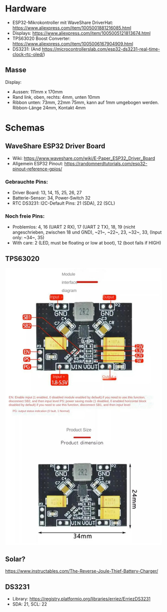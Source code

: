 # Hardware
  * ESP32-Mikrokontroller mit WaveShare DriverHat: https://www.aliexpress.com/item/1005001881216085.html
  * Displays: https://www.aliexpress.com/item/1005005121813674.html
  * TPS63020 Boost Converter: https://www.aliexpress.com/item/1005006167904909.html
  * DS3231: (And https://microcontrollerslab.com/esp32-ds3231-real-time-clock-rtc-oled/)


## Masse
Display: 
  * Aussen: 111mm x 170mm
  * Rand link, oben, rechts: 4mm, unten 10mm
  * Ribbon unten: 73mm, 22mm 75mm, kann auf 1mm umgebogen werden. Ribbon-Länge 24mm, Kontakt 4mm



# Schemas
## WaveShare ESP32 Driver Board
  * Wiki: https://www.waveshare.com/wiki/E-Paper_ESP32_Driver_Board
  * Allgemein ESP32 Pinout: https://randomnerdtutorials.com/esp32-pinout-reference-gpios/
### Gebrauchte Pins:
  * Driver Board: 13, 14, 15, 25, 26, 27
  * Batterie-Sensor: 34, Power-Switch 32
  * RTC DS3231: I2C-Default Pins: 21 (SDA), 22 (SCL)
### Noch freie Pins:
  * Problemlos: 4, 16 (UART 2 RX), 17 (UART 2 TX), 18, 19 (nicht angeschrieben, zwischen 18 und GND), ~21~, ~22~, 23, ~32~, 33, (Input only: ~34~, 35)
  * With care: 2 (LED, must be floating or low at boot), 12 (boot fails if HIGH)
## TPS63020
![TPS63020 Boost Converter](boost-buck-converter.jpg)

## Solar?
https://www.instructables.com/The-Reverse-Joule-Thief-Battery-Charger/

## DS3231
  * Library: https://registry.platformio.org/libraries/erriez/ErriezDS3231
  * SDA: 21, SCL: 22
